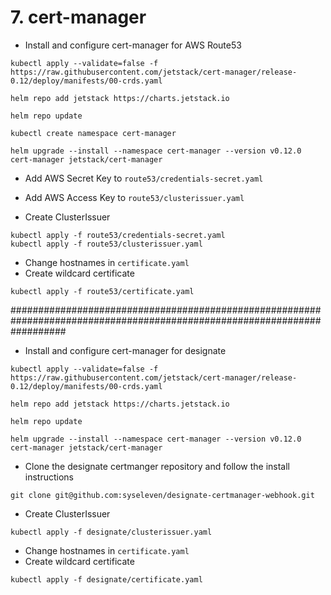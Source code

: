 # 7. cert-manager

* Install and configure cert-manager for AWS Route53

```
kubectl apply --validate=false -f https://raw.githubusercontent.com/jetstack/cert-manager/release-0.12/deploy/manifests/00-crds.yaml
```

```
helm repo add jetstack https://charts.jetstack.io
```

```
helm repo update
```

```
kubectl create namespace cert-manager
```

```
helm upgrade --install --namespace cert-manager --version v0.12.0 cert-manager jetstack/cert-manager
```

* Add AWS Secret Key to `route53/credentials-secret.yaml`

* Add AWS Access Key to `route53/clusterissuer.yaml`

* Create ClusterIssuer

```
kubectl apply -f route53/credentials-secret.yaml
kubectl apply -f route53/clusterissuer.yaml
```

* Change hostnames in `certificate.yaml`
* Create wildcard certificate

```
kubectl apply -f route53/certificate.yaml
```
##########################################################################################################################

* Install and configure cert-manager for designate

```
kubectl apply --validate=false -f https://raw.githubusercontent.com/jetstack/cert-manager/release-0.12/deploy/manifests/00-crds.yaml
```

```
helm repo add jetstack https://charts.jetstack.io
```

```
helm repo update
```

```
helm upgrade --install --namespace cert-manager --version v0.12.0 cert-manager jetstack/cert-manager
```

* Clone the designate certmanger repository and follow the install instructions

```
git clone git@github.com:syseleven/designate-certmanager-webhook.git
```

* Create ClusterIssuer

```
kubectl apply -f designate/clusterissuer.yaml
```

* Change hostnames in `certificate.yaml`
* Create wildcard certificate

```
kubectl apply -f designate/certificate.yaml
```
